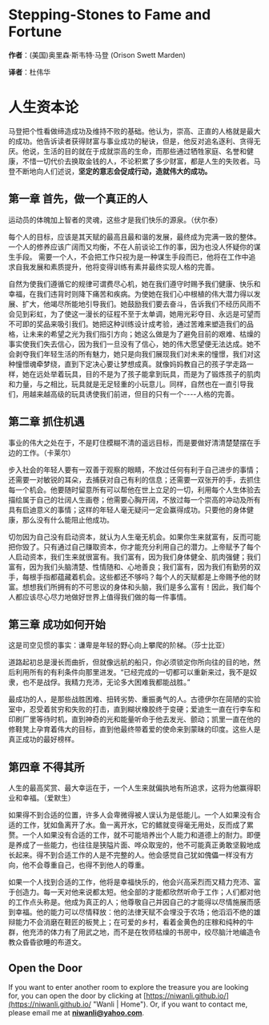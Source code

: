 Stepping-Stones to Fame and Fortune
===================================

**作者**：(美国)奥里森·斯韦特·马登 (Orison Swett Marden) 

**译者**：杜伟华

# 人生资本论

马登把个性看做缔造成功及维持不败的基础。他认为，崇高、正直的人格就是最大的成功。他告诉读者获得财富与事业成功的秘诀，但是，他反对追名逐利、贪得无厌。他说，生活的目的就在于成就崇高的生命，而那些通过牺牲家庭、名誉和健康，不惜一切代价去换取金钱的人，不论积累了多少财富，都是人生的失败者。马登不断地向人们述说，**坚定的意志会促成行动，造就伟大的成功。**

## 第一章 首先，做一个真正的人

运动员的体魄加上智者的灵魂，这些才是我们快乐的源泉。（伏尔泰）

每个人的目标，应该是其天赋的最高且最和谐的发展，最终成为完满一致的整体。
一个人的修养应该广阔而又均衡，不在人前谈论工作的事，因为也没人怀疑你的谋生手段。
需要一个人，不会把工作只视为是一种谋生手段而已，他将在工作中追求自我发展和素质提升，他将变得训练有素并最终实现人格的完善。

自然为使我们遵循它的规律可谓费尽心机，她在我们遵守时赐予我们健康、快乐和幸福，在我们违背时则降下痛苦和疾病。为使她在我们心中根植的伟大潜力得以发展、扩大，他竭尽所能地引导我们。她鼓励我们要去奋斗，告诉我们不经历风雨不会见到彩虹，为了使这一漫长的征程不至于太单调，她用光彩夺目、永远是可望而不可即的奖品来吸引我们。她把这种训练设计成考验，通过苦难来塑造我们的品格，让未来的希望之光为我们指引方向；她这么做是为了避免目前的艰难、枯燥的事实使我们失去信心，因为我们一旦没有了信心，她的伟大愿望便无法达成。她不会剥夺我们年轻生活的所有魅力，她只是向我们展现我们对未来的憧憬，我们对这种憧憬魂牵梦绕，直到下定决心要让梦想成真。就像妈妈教自己的孩子学走路一样，她在远处举着玩具，目的不是为了孩子能拿到玩具，而是为了锻炼孩子的肌肉和力量，与之相比，玩具就是无足轻重的小玩意儿。同样，自然也在一直引导我们，用越来越高级的玩具诱使我们前进，但目的只有一个----人格的完善。

## 第二章 抓住机遇

事业的伟大之处在于，不是盯住模糊不清的遥远目标，而是要做好清清楚楚摆在手边的工作。（卡莱尔）

步入社会的年轻人要有一双善于观察的眼睛，不放过任何有利于自己进步的事情；还需要一对敏锐的耳朵，去捕获对自己有利的信息；还需要一双张开的手，去抓住每一个机会。他要随时留意所有可以帮他在世上立足的一切，利用每个人生体验去描绘属于自己的壮阔人生画卷；他需要心胸开阔，不放过每一个崇高的冲动及所有具有启迪意义的事情；这样的年轻人毫无疑问一定会赢得成功。只要他的身体健康，那么没有什么能阻止他成功。

切勿因为自己没有启动资本，就认为人生毫无机会。如果你生来就富有，反而可能把你毁了。只有通过自己赚取资本，你才能充分利用自己的潜力。上帝赋予了每个人启动资本，我们生来就很富有。我们富有，因为我们身体健全、肌肉强健；我们富有，因为我们头脑清楚、性情随和、心地善良；我们富有，因为我们有勤劳的双手，每根手指都蕴藏着机会。这些都还不够吗？每个人的天赋都是上帝赐予他的财富。想想我们所拥有的不可思议的身体和头脑，我们是多么富有！因此，我们每个人都应该尽心尽力地做好世界上值得我们做的每一件事情。

## 第三章 成功如何开始

这是司空见惯的事实：谦卑是年轻的野心向上攀爬的阶梯。（莎士比亚）

道路起初总是漫长而曲折，但就像远航的船只，你必须锁定你所向往的目的地，然后利用所有的有利条件向那里进发。“已经完成的一切都可以重新来过，我不是奴隶，也不是战俘。我精力充沛，无论多大困难我都能战胜。”

最成功的人，是那些战胜困难、扭转劣势、重振勇气的人。古德伊尔在简陋的实验室中，忍受着贫穷和失败的打击，直到糊状橡胶终于变硬；爱迪生一直在行李车和印刷厂里等待时机，直到神奇的光和能量听命于他去发光、颤动；凯里一直在他的修鞋凳上孕育着伟大的目标，直到他最终带着爱的使命来到蒙昧的印度。这些人是真正成功的最好榜样。

## 第四章 不得其所

人生的最高奖赏、最大幸运在于，一个人生来就偏执地有所追求，这将为他赢得职业和幸福。（爱默生）

如果得不到合适的位置，许多人会卑微得被人误认为是低能儿。一个人如果没有合适的工作，犹如鱼离开了水。鱼一离开水，它的鳍就变得毫无用处，反而成了累赘。一个人如果没有合适的工作，就不可能培养出个人能力和道德上的耐力。即便是养成了一些能力，也往往是狭隘片面、哗众取宠的，他不可能真正勇敢坚毅地成长起来。得不到合适工作的人是不完整的人。他会感觉自己犹如傀儡一样没有方向，他不会尊重自己，也得不到他人的尊重。

如果一个人找到合适的工作，他将是幸福快乐的，他会兴高采烈而又精力充沛、富于创造力。每一天对他来说都太短。他全部的才能都欣然听命于工作；人们都对他的工作点头称是。他成为真正的人；他尊敬自己并因自己的才能得以尽情施展而感到幸福。他的能力可以尽情释放：他的法律天赋不会埋没于农场；他滔滔不绝的雄辩能力不会消磨在鞋匠的板凳上；在可爱的乡村，看着金黄色的庄稼和纯种的牛群，他充沛的体力有了用武之地，而不是在牧师枯燥的书房中，绞尽脑汁地编造令教众昏昏欲睡的布道文。

## Open the Door

If you want to enter another room to explore the treasure you are looking for, you can open the door by clicking at [https://niwanli.github.io/](https://niwanli.github.io/ "Wanli | Home"). Or, if you want to contact me, please email me at **niwanli@yahoo.com**.



